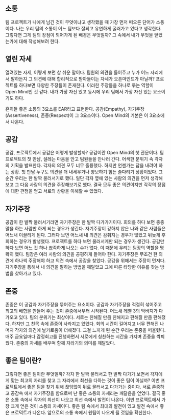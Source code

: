 ## 소통

 팀 프로젝트가 나에게 남긴 것이 무엇이냐고 생각했을 때 가장 먼저 떠오른 단어가 소통이다. 나는 우리 팀의 소통이 어느 팀보다 잘되고 유연하게 굴러가고 있다고 생각한다. 그렇다면 그게 팀의 장점이 되어가게 된 배경은 무엇일까? 그 속에서 내가 무엇을 얻었는가에 대해 작성해보려 한다.



## 열린 자세

열려있는 자세, 어떻게 보면 참 쉬운 말이다. 팀원의 의견을 들어주고 누가 어느 자리에서 말하든지 그 의견에 대해 합리적으로 받아들이는 자세가 오픈마인드가 아닐까? 프로젝트를 하다보면 다양한 주장들이 존재한다. 이러한 주장들을 하나로 묶는 역할이 Open Mind인 것 같다. 내가 가장 자신 있고 동시에 우리 팀에서 가장 자신 있는 요소이기도 하다. 

 흔히들 좋은 소통의 3요소를 EAR라고 표현한다. 공감(Empathy), 자기주장(Assertiveness), 존중(Respect)이 그 3요소이다. Open Mind의 기본은 이 3요소에서 나온다.



## 공감

 공감, 프로젝트에서 공감은 어떻게 발생할까? 공감이란 Open Mind의 첫 관문이다. 팀 프로젝트의 첫 만남, 설레는 마음을 안고 팀원들을 만나러 간다. 어색한 분위기 속 각자의 기획을 발표한다. 각자의 의견 모두 너무 훌륭했다. 하지만 언젠가는 답을 내려야 하는 상황. 첫 만남 누구도 의견을 더 내세우거나 양보하기 힘든 줄다리기 상황이었다. 그 순간 우리는 한 발짝 물러서기로 했다. 일단 각자 옆에 있는 사람의 의견을 먼저 생각해보고 그 다음 사람의 의견을 주장해보기로 했다. 결국 모두 좋은 의견이지만 각각의 장점에 대한 관점을 얻고 서로의 상황을 이해할 수 있었다.



## 자기주장

 공감이 한 발짝 물러서기라면 자기주장은 한 발짝 다가가기이다. 회의를 하다 보면 종종 말을 하는 사람만 하게 되는 경우가 생긴다. 자기주장이 강하지 않은 나와 같은 사람들은 어느새 이끌리게 된다. 그러다 보면 어느새 내 의견은 감춰지는 경우가 많았고 뒤늦게 후회하는 경우가 발생했다. 프로젝트를 하다 보면 물러서게만 되는 경우가 생긴다. 공감만 하다 보면 어느 것 하나 뾰족하게 나오는 수가 없다. 이 때문에 우리는 팀장의 역할을 명확히 했다. 팀장은 여러 사람의 의견을 공평하게 들어야 한다. 자기주장은 무조건 한 의견에 하나씩 주장해야 하고 의견 속에서 공감을 찾았다. 공감을 위해서는 주장이 먼저다. 자기주장을 통해서 내 의견을 말하는 방법을 깨달았고 그에 따른 타당한 이유를 찾는 방법을 찾아가고 있다.



## 존중

 존중은 이 공감과 자기주장을 묶어주는 요소이다. 공감과 자기주장을 적절히 섞어주고 최고의 배합을 만들어 주는 것이 존중에서부터 시작된다. 어느새 레벨 3의 막바지가 다가오고 있다. 팀의 분위기는 최상이다. 서로는 친해질 만큼 친해지고 편해질 만큼 편해졌다. 하지만 그 친목 속에 존중이 사라지고 있었다. 회의 시간이 길어지고 너무 편해진 나머지 각자의 의견에 날카로움이 더해졌다. 그걸 느끼게 된 순간 우리는 존중을 떠올렸다. 매주 금요일마다 감정회고를 진행하면서 서로에게 칭찬하는 시간을 가지며 존중을 싹틔웠다. 존중의 자세를 배우며 함께 자라기의 의미를 깨달았다.



## 좋은 팀이란?

그렇다면 좋은 팀이란 무엇일까? 각자 한 발짝 물러서고 한 발짝 다가가 보면서 각자에게 맞는 최고의 자리를 찾고 그 자리에서 최선을 다하는 것이 좋은 팀이 아닐까? 이번 프로젝트에서 좋은 팀을 찾기 위해 끊임없이 뒤로 물러서고 다가가는 중이다. 서로 존중하고 공감속 에서 자기주장을 함으로써 난 좋은 소통의 자세라는 깨달음을 얻었다. 결국 좋은 소통 속에서 각자의 최선이 나오고 최선 속에서 발전이 나온다. 이번 프로젝트에서 가장 크게 얻은 것이 소통의 자세이다. 좋은 팀 속에서 최대의 발전이 있고 발전 속에서 좋은 프로덕트가 나온다. 앞으로의 소통 속에서 원팀이 나오게 될 것임을 확신한다.